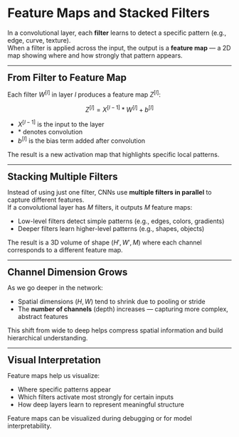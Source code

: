 # Feature Maps and Stacked Filters

In a convolutional layer, each **filter** learns to detect a specific pattern (e.g., edge, curve, texture).  
When a filter is applied across the input, the output is a **feature map** — a 2D map showing where and how strongly that pattern appears.

---

**<span style="font-size:1.5em;">From Filter to Feature Map</span>**

Each filter $W^{[l]}$ in layer $l$ produces a feature map $Z^{[l]}$:

$$
Z^{[l]} = X^{[l-1]} * W^{[l]} + b^{[l]}
$$

- $X^{[l-1]}$ is the input to the layer  
- $*$ denotes convolution  
- $b^{[l]}$ is the bias term added after convolution

The result is a new activation map that highlights specific local patterns.

---

**<span style="font-size:1.5em;">Stacking Multiple Filters</span>**

Instead of using just one filter, CNNs use **multiple filters in parallel** to capture different features.  
If a convolutional layer has $M$ filters, it outputs $M$ feature maps:

- Low-level filters detect simple patterns (e.g., edges, colors, gradients)  
- Deeper filters learn higher-level patterns (e.g., shapes, objects)

The result is a 3D volume of shape $(H', W', M)$ where each channel corresponds to a different feature map.

---

**<span style="font-size:1.5em;">Channel Dimension Grows</span>**

As we go deeper in the network:

- Spatial dimensions $(H, W)$ tend to shrink due to pooling or stride  
- The **number of channels** (depth) increases — capturing more complex, abstract features

This shift from wide to deep helps compress spatial information and build hierarchical understanding.

---

**<span style="font-size:1.5em;">Visual Interpretation</span>**

Feature maps help us visualize:

- Where specific patterns appear  
- Which filters activate most strongly for certain inputs  
- How deep layers learn to represent meaningful structure

Feature maps can be visualized during debugging or for model interpretability.


